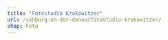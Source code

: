 ```yaml
---
title: "Fotostudio Krakowitzer"
url: /vohburg-an-der-donau/fotostudio-krakowitzer/
shop: Foto
---
```

